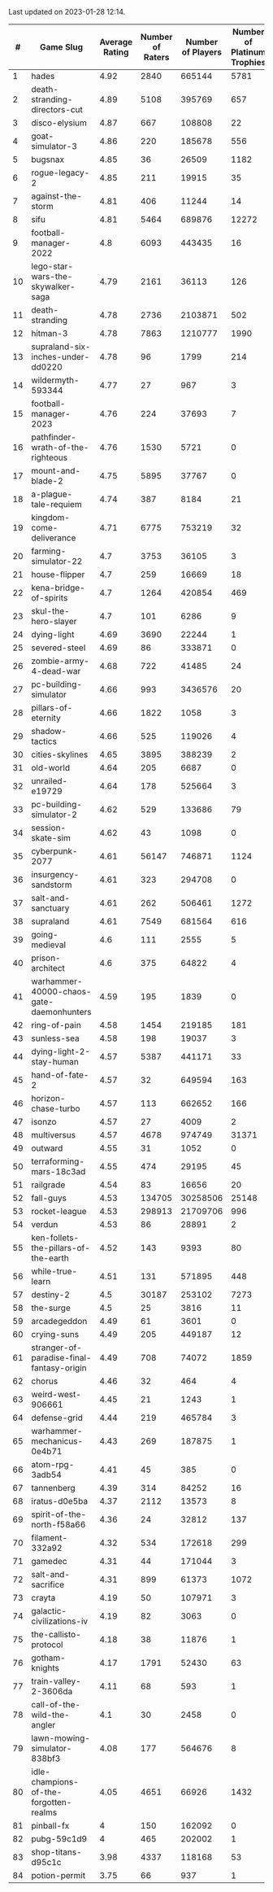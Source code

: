 Last updated on 2023-01-28 12:14.


|#|Game Slug|Average Rating|Number of Raters|Number of Players|Number of Platinum Trophies|Max Rarity (%)|
|---|---|---|---|---|---|---|
|1|hades|4.92|2840|665144|5781|89|
|2|death-stranding-directors-cut|4.89|5108|395769|657|91|
|3|disco-elysium|4.87|667|108808|22|28|
|4|goat-simulator-3|4.86|220|185678|556|92|
|5|bugsnax|4.85|36|26509|1182|97|
|6|rogue-legacy-2|4.85|211|19915|35|4|
|7|against-the-storm|4.81|406|11244|14|38|
|8|sifu|4.81|5464|689876|12272|97|
|9|football-manager-2022|4.8|6093|443435|16|49|
|10|lego-star-wars-the-skywalker-saga|4.79|2161|36113|126|97|
|11|death-stranding|4.78|2736|2103871|502|91|
|12|hitman-3|4.78|7863|1210777|1990|47|
|13|supraland-six-inches-under-dd0220|4.78|96|1799|214|99|
|14|wildermyth-593344|4.77|27|967|3|18|
|15|football-manager-2023|4.76|224|37693|7|79|
|16|pathfinder-wrath-of-the-righteous|4.76|1530|5721|0|51|
|17|mount-and-blade-2|4.75|5895|37767|0|27|
|18|a-plague-tale-requiem|4.74|387|8184|21|92|
|19|kingdom-come-deliverance|4.71|6775|753219|32|30|
|20|farming-simulator-22|4.7|3753|36105|3|77|
|21|house-flipper|4.7|259|16669|18|94|
|22|kena-bridge-of-spirits|4.7|1264|420854|469|94|
|23|skul-the-hero-slayer|4.7|101|6286|9|95|
|24|dying-light|4.69|3690|22244|1|95|
|25|severed-steel|4.69|86|333871|0|17|
|26|zombie-army-4-dead-war|4.68|722|41485|24|67|
|27|pc-building-simulator|4.66|993|3436576|20|48|
|28|pillars-of-eternity|4.66|1822|1058|3|81|
|29|shadow-tactics|4.66|525|119026|4|5|
|30|cities-skylines|4.65|3895|388239|2|71|
|31|old-world|4.64|205|6687|0|82|
|32|unrailed-e19729|4.64|178|525664|3|9|
|33|pc-building-simulator-2|4.62|529|133686|79|75|
|34|session-skate-sim|4.62|43|1098|0|27|
|35|cyberpunk-2077|4.61|56147|746871|1124|65|
|36|insurgency-sandstorm|4.61|323|294708|0|5|
|37|salt-and-sanctuary|4.61|262|506461|1272|83|
|38|supraland|4.61|7549|681564|616|99|
|39|going-medieval|4.6|111|2555|5|68|
|40|prison-architect|4.6|375|64822|4|29|
|41|warhammer-40000-chaos-gate-daemonhunters|4.59|195|1839|0|5|
|42|ring-of-pain|4.58|1454|219185|181|96|
|43|sunless-sea|4.58|198|19037|3|36|
|44|dying-light-2-stay-human|4.57|5387|441171|33|7|
|45|hand-of-fate-2|4.57|32|649594|163|72|
|46|horizon-chase-turbo|4.57|113|662652|166|88|
|47|isonzo|4.57|27|4009|2|57|
|48|multiversus|4.57|4678|974749|31371|75|
|49|outward|4.55|31|1052|0|73|
|50|terraforming-mars-18c3ad|4.55|474|29195|45|44|
|51|railgrade|4.54|83|16656|20|98|
|52|fall-guys|4.53|134705|30258506|25148|1|
|53|rocket-league|4.53|298913|21709706|996|78|
|54|verdun|4.53|86|28891|2|76|
|55|ken-follets-the-pillars-of-the-earth|4.52|143|9393|80|44|
|56|while-true-learn|4.51|131|571895|448|93|
|57|destiny-2|4.5|30187|253102|7273|94|
|58|the-surge|4.5|25|3816|11|94|
|59|arcadegeddon|4.49|61|3601|0|90|
|60|crying-suns|4.49|205|449187|12|66|
|61|stranger-of-paradise-final-fantasy-origin|4.49|708|74072|1859|98|
|62|chorus|4.46|32|464|4|86|
|63|weird-west-906661|4.45|21|1243|1|85|
|64|defense-grid|4.44|219|465784|3|80|
|65|warhammer-mechanicus-0e4b71|4.43|269|187875|1|25|
|66|atom-rpg-3adb54|4.41|45|385|0|98|
|67|tannenberg|4.39|314|84252|16|88|
|68|iratus-d0e5ba|4.37|2112|13573|8|85|
|69|spirit-of-the-north-f58a66|4.36|24|32812|137|65|
|70|filament-332a92|4.32|534|172618|299|93|
|71|gamedec|4.31|44|171044|3|27|
|72|salt-and-sacrifice|4.31|899|61373|1072|91|
|73|crayta|4.19|50|107971|3|23|
|74|galactic-civilizations-iv|4.19|82|3063|0|79|
|75|the-callisto-protocol|4.18|38|11876|1|5|
|76|gotham-knights|4.17|1791|52430|63|26|
|77|train-valley-2-3606da|4.11|68|593|1|89|
|78|call-of-the-wild-the-angler|4.1|30|2458|0|64|
|79|lawn-mowing-simulator-838bf3|4.08|177|564676|8|84|
|80|idle-champions-of-the-forgotten-realms|4.05|4651|66926|1432|1|
|81|pinball-fx|4|150|162092|0|85|
|82|pubg-59c1d9|4|465|202002|1|74|
|83|shop-titans-d95c1c|3.98|4337|118168|53|97|
|84|potion-permit|3.75|66|937|1|98|
